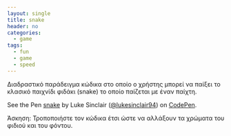 ```yaml
---
layout: single
title: snake
header: no
categories:
  - game
tags:
  - fun
  - game
  - speed 
---
```


Διαδραστικό παράδειγμα κώδικα στο οποίο ο χρήστης μπορεί να παίξει το κλασικό παιχνίδι φιδάκι (snake) το οποίο παίζεται με έναν παίχτη.

<p data-height="350" data-theme-id="17517" data-slug-hash="lukesinclair94/pen/yhnEF" data-default-tab="result" data-user=Luke Sinclair" class='codepen'>See the Pen <a href='https://codepen.io/lukesinclair94/pen/yhnEF'>snake</a> by Luke Sinclair (<a href='https://codepen.io/lukesinclair94/'>@lukesinclair94</a>) on <a href='http://codepen.io'>CodePen</a>.</p>
<script async src="//assets.codepen.io/assets/embed/ei.js"></script>


Άσκηση: Τροποποιήστε τον κώδικα έτσι ώστε να αλλάξουν τα χρώματα του φιδιού και του φόντου.

 
 
